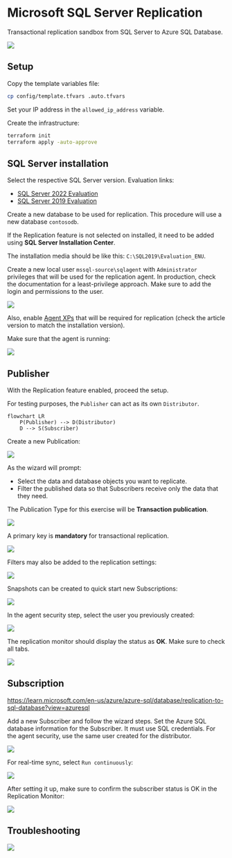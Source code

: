 # Microsoft SQL Server Replication

Transactional replication sandbox from SQL Server to Azure SQL Database.

<img src=".assets/sql-server.png" />

## Setup

Copy the template variables file:

```sh
cp config/template.tfvars .auto.tfvars
```

Set your IP address in the `allowed_ip_address` variable.

Create the infrastructure:

```sh
terraform init
terraform apply -auto-approve
```

## SQL Server installation

Select the respective SQL Server version. Evaluation links:

- [SQL Server 2022 Evaluation](https://www.microsoft.com/en-us/evalcenter/evaluate-sql-server-2022)
- [SQL Server 2019 Evaluation](https://www.microsoft.com/en-us/evalcenter/evaluate-sql-server-2019)

Create a new database to be used for replication. This procedure will use a new database `contosodb`.

If the Replication feature is not selected on installed, it need to be added using **SQL Server Installation Center**.

The installation media should be like this: `C:\SQL2019\Evaluation_ENU`.

Create a new local user `mssql-source\sqlagent` with `Administrator` privileges that will be used for the replication agent. In production, check the documentation for a least-privilege approach. Make sure to add the login and permissions to the user.

<img src=".assets/sql-newuser-security.png" />

Also, enable [Agent XPs][1] that will be required for replication (check the article version to match the installation version).

Make sure that the agent is running:

<img src=".assets/agent-running.png" />

## Publisher

With the Replication feature enabled, proceed the setup.

For testing purposes, the `Publisher` can act as its own `Distributor`.

```mermaid
flowchart LR
    P(Publisher) --> D(Distributor)
    D --> S(Subscriber)
```

Create a new Publication:

<img src=".assets/new-publication.png" />

As the wizard will prompt:

- Select the data and database objects you want to replicate.
- Filter the published data so that Subscribers receive only the data that they need.

The Publication Type for this exercise will be **Transaction publication**.

<img src=".assets/publication-type.png" />

A primary key is **mandatory** for transactional replication.

<img src=".assets/articles.png" />

Filters may also be added to the replication settings:

<img src=".assets/filters.png" />

Snapshots can be created to quick start new Subscriptions:

<img src=".assets/snapshots.png" />

In the agent security step, select the user you previously created:

<img src=".assets/agent-security.png" />

The replication monitor should display the status as **OK**. Make sure to check all tabs.

<img src=".assets/replication-monitor-ok.png" />

## Subscription

https://learn.microsoft.com/en-us/azure/azure-sql/database/replication-to-sql-database?view=azuresql

Add a new Subscriber and follow the wizard steps. Set the Azure SQL database information for the Subscriber. It must use SQL credentials. For the agent security, use the same user created for the distributor.

<img src=".assets/azure-subscriber.png" />

For real-time sync, select `Run continuously`:

<img src=".assets/synchronization.png" />

After setting it up, make sure to confirm the subscriber status is OK in the Replication Monitor:

<img src=".assets/replication-status.png" />

## Troubleshooting

<img src=".assets/agent-monitor.png" />

[1]: https://learn.microsoft.com/en-us/sql/database-engine/configure-windows/agent-xps-server-configuration-option?view=sql-server-ver15
